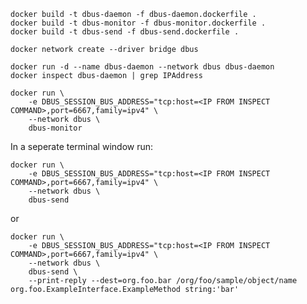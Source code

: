 
    docker build -t dbus-daemon -f dbus-daemon.dockerfile .
    docker build -t dbus-monitor -f dbus-monitor.dockerfile .
    docker build -t dbus-send -f dbus-send.dockerfile .

    docker network create --driver bridge dbus

    docker run -d --name dbus-daemon --network dbus dbus-daemon
    docker inspect dbus-daemon | grep IPAddress

    docker run \
        -e DBUS_SESSION_BUS_ADDRESS="tcp:host=<IP FROM INSPECT COMMAND>,port=6667,family=ipv4" \
        --network dbus \
        dbus-monitor

In a seperate terminal window run:

    docker run \
        -e DBUS_SESSION_BUS_ADDRESS="tcp:host=<IP FROM INSPECT COMMAND>,port=6667,family=ipv4" \
        --network dbus \
        dbus-send

or

    docker run \
        -e DBUS_SESSION_BUS_ADDRESS="tcp:host=<IP FROM INSPECT COMMAND>,port=6667,family=ipv4" \
        --network dbus \
        dbus-send \
        --print-reply --dest=org.foo.bar /org/foo/sample/object/name org.foo.ExampleInterface.ExampleMethod string:'bar'